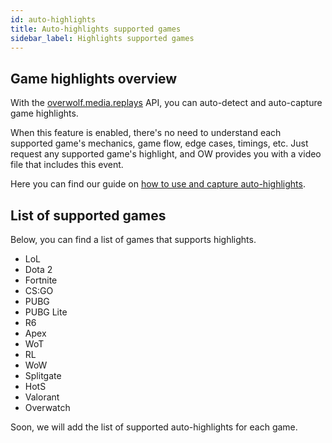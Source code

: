 ```yaml
---
id: auto-highlights
title: Auto-highlights supported games
sidebar_label: Highlights supported games
---
```


## Game highlights overview

With the [overwolf.media.replays](../api/overwolf-media-replays) API, you can auto-detect and auto-capture game highlights.

When this feature is enabled, there's no need to understand each supported game's mechanics, game flow, edge cases, timings, etc. Just request any supported game's highlight, and OW provides you with a video file that includes this event.

Here you can find our guide on [how to use and capture auto-highlights](video-capture#using-overwolfmediareplays).

## List of supported games

Below, you can find a list of games that supports highlights.  

* LoL
* Dota 2
* Fortnite
* CS:GO
* PUBG
* PUBG Lite
* R6
* Apex
* WoT
* RL
* WoW
* Splitgate
* HotS
* Valorant
* Overwatch

Soon, we will add the list of supported auto-highlights for each game.
